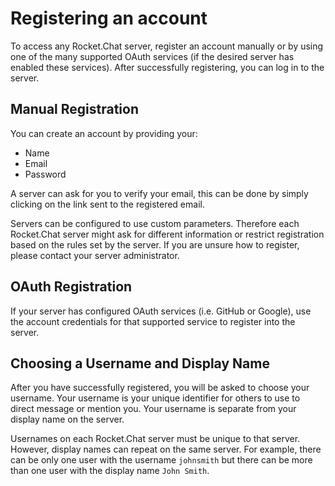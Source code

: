 # Registering an account

To access any Rocket.Chat server, register an account manually or by using one of the many supported OAuth services (if the desired server has enabled these services). After successfully registering, you can log in to the server.

## Manual Registration

You can create an account by providing your:

* Name
* Email
* Password

A server can ask for you to verify your email, this can be done by simply clicking on the link sent to the registered email.

Servers can be configured to use custom parameters. Therefore each Rocket.Chat server might ask for different information or restrict registration based on the rules set by the server. If you are unsure how to register, please contact your server administrator.

## OAuth Registration

If your server has configured OAuth services (i.e. GitHub or Google), use the account credentials for that supported service to register into the server.

## Choosing a Username and Display Name

After you have successfully registered, you will be asked to choose your username. Your username is your unique identifier for others to use to direct message or mention you. Your username is separate from your display name on the server.

Usernames on each Rocket.Chat server must be unique to that server. However, display names can repeat on the same server. For example, there can be only one user with the username `johnsmith` but there can be more than one user with the display name `John Smith`.
